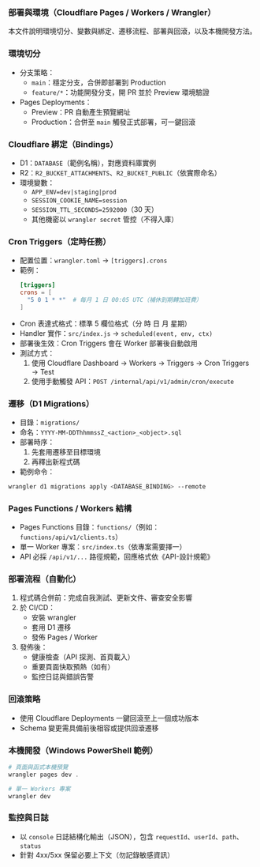### 部署與環境（Cloudflare Pages / Workers / Wrangler）

本文件說明環境切分、變數與綁定、遷移流程、部署與回滾，以及本機開發方法。

### 環境切分
- 分支策略：
  - `main`：穩定分支，合併即部署到 Production
  - `feature/*`：功能開發分支，開 PR 並於 Preview 環境驗證
- Pages Deployments：
  - Preview：PR 自動產生預覽網址
  - Production：合併至 `main` 觸發正式部署，可一鍵回滾

### Cloudflare 綁定（Bindings）
- D1：`DATABASE`（範例名稱），對應資料庫實例
- R2：`R2_BUCKET_ATTACHMENTS`、`R2_BUCKET_PUBLIC`（依實際命名）
- 環境變數：
  - `APP_ENV=dev|staging|prod`
  - `SESSION_COOKIE_NAME=session`
  - `SESSION_TTL_SECONDS=2592000`（30 天）
  - 其他機密以 `wrangler secret` 管控（不得入庫）

### Cron Triggers（定時任務）
- 配置位置：`wrangler.toml` → `[triggers].crons`
- 範例：
  ```toml
  [triggers]
  crons = [
    "5 0 1 * *"  # 每月 1 日 00:05 UTC（補休到期轉加班費）
  ]
  ```
- Cron 表達式格式：標準 5 欄位格式（分 時 日 月 星期）
- Handler 實作：`src/index.js` → `scheduled(event, env, ctx)`
- 部署後生效：Cron Triggers 會在 Worker 部署後自動啟用
- 測試方式：
  1. 使用 Cloudflare Dashboard → Workers → Triggers → Cron Triggers → Test
  2. 使用手動觸發 API：`POST /internal/api/v1/admin/cron/execute`

### 遷移（D1 Migrations）
- 目錄：`migrations/`
- 命名：`YYYY-MM-DDThhmmssZ_<action>_<object>.sql`
- 部署時序：
  1) 先套用遷移至目標環境
  2) 再釋出新程式碼
- 範例命令：
```bash
wrangler d1 migrations apply <DATABASE_BINDING> --remote
```

### Pages Functions / Workers 結構
- Pages Functions 目錄：`functions/`（例如：`functions/api/v1/clients.ts`）
- 單一 Worker 專案：`src/index.ts`（依專案需要擇一）
- API 必採 `/api/v1/...` 路徑規範，回應格式依《API-設計規範》

### 部署流程（自動化）
1) 程式碼合併前：完成自我測試、更新文件、審查安全影響
2) 於 CI/CD：
   - 安裝 wrangler
   - 套用 D1 遷移
   - 發佈 Pages / Worker
3) 發佈後：
   - 健康檢查（API 探測、首頁載入）
   - 重要頁面快取預熱（如有）
   - 監控日誌與錯誤告警

### 回滾策略
- 使用 Cloudflare Deployments 一鍵回滾至上一個成功版本
- Schema 變更需具備前後相容或提供回滾遷移

### 本機開發（Windows PowerShell 範例）
```powershell
# 頁面與函式本機預覽
wrangler pages dev .

# 單一 Workers 專案
wrangler dev
```

### 監控與日誌
- 以 `console` 日誌結構化輸出（JSON），包含 `requestId`、`userId`、`path`、`status`
- 針對 4xx/5xx 保留必要上下文（勿記錄敏感資訊）


